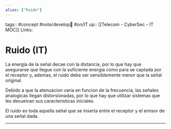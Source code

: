 ```yaml
---
alias: ["Ruido"]
---
```

tags:: #concept  #note/develop🍃  #on/IT
up:: [[Telecom - CyberSec - IT MOC]]
Links: 
# Ruido (IT)
La energia de la señal decae con la distancia, por lo que hay que asegurarse que llegue con la suficiente energia como para se captada por el receptor y, ademas, el ruido debe ser sensiblemente menor que la señal original.

Debido a que la atenuacion varia en funcion de la frecuencia, las señales analogicas llegan distorsionadas, por lo que hay que utilizar sistemas que les devuelvan sus caracteristicas iniciales.

El ruido es toda aquella señal que se inserta entre el receptor y el emisor de una señal dada.
___
